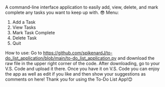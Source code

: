 A command-line interface application to easily add, view, delete, and mark complete any tasks you want to keep up with. 😎
Menu:
1. Add a Task
2. View Tasks
3. Mark Task Complete
4. Delete Task
5. Quit

How to use:
Go to https://github.com/spikenardJ/to-do_list_application/blob/main/to-do_list_application.py and download the raw file in the upper right corner of the code. After downloading, go to your V.S. Code and upload it there. Once you have it on V.S. Code you can enjoy the app as well as edit if you like and then show your suggestions as comments on here! Thank you for using the To-Do List App!😊

